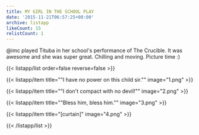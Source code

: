```yaml
---
title: MY GIRL IN THE SCHOOL PLAY
date: '2015-11-21T06:57:25+00:00'
archive: listapp
likeCount: 15
relistCount: 1
---
```


@imc played Tituba in her school's performance of The Crucible. It was awesome and she was super great. Chilling and moving. Picture time :)

{{< listapp/list order=false reverse=false >}}

   {{< listapp/item title="\"I have no power on this child sir.\""
      image="1.png" >}}

   {{< listapp/item title="\"I don't compact with no devil!\""
      image="2.png" >}}

   {{< listapp/item title="\"Bless him, bless him.\""
      image="3.png" >}}

   {{< listapp/item title="[curtain]"
      image="4.png" >}}

{{< /listapp/list >}}
